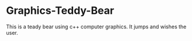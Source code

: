 # Graphics-Teddy-Bear

This is a teady bear using c++ computer graphics. It jumps and wishes the user.
